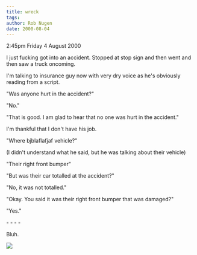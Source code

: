 ```yaml
---
title: wreck
tags: 
author: Rob Nugen
date: 2000-08-04
---
```


<p class=date>2:45pm Friday 4 August 2000</p>

<p>I just fucking got into an accident.  Stopped at stop sign and then went and then saw a truck oncoming.

<p>I'm talking to insurance guy now with very dry voice as he's obviously reading from a script.

<p>"Was anyone hurt in the accident?"

<p>"No."

<p>"That is good.  I am glad to hear that no one was hurt in the accident."

<p>I'm thankful that I don't have his job.

<p>"Where bjblaflafjaf vehicle?"

<p>(I didn't understand what he said, but he was talking about their vehicle)

<p>"Their right front bumper"

<p>"But was their car totalled at the accident?"

<p>"No, it was not totalled."

<p>"Okay.  You said it was their right front bumper that was damaged?"

<p>"Yes."

<p>- - - -

<p>Bluh.




<p><img src="/images/rob/wL-ROB.gif">

